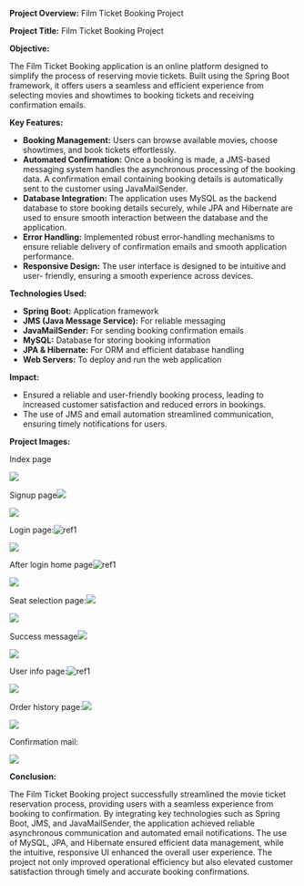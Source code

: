 **Project Overview:** Film Ticket Booking Project 

**Project Title:** Film Ticket Booking Project

**Objective:**

The Film Ticket Booking application is an online platform designed to simplify the process of reserving movie tickets. Built using the Spring Boot framework, it offers users a seamless and efficient experience from selecting movies and showtimes to booking tickets and receiving confirmation emails.

**Key Features:**

- **Booking Management:** Users can browse available movies, choose showtimes, and book tickets effortlessly.
- **Automated Confirmation:** Once a booking is made, a JMS-based messaging system handles the asynchronous processing of the booking data. A confirmation email containing booking details is automatically sent to the customer using JavaMailSender.
- **Database Integration:** The application uses MySQL as the backend database to store booking details securely, while JPA and Hibernate are used to ensure smooth interaction between the database and the application.
- **Error Handling:** Implemented robust error-handling mechanisms to ensure reliable delivery of confirmation emails and smooth application performance.
- **Responsive Design:** The user interface is designed to be intuitive and user- friendly, ensuring a smooth experience across devices.

**Technologies Used:**

- **Spring Boot:** Application framework
- **JMS (Java Message Service):** For reliable messaging
- **JavaMailSender:** For sending booking confirmation emails
- **MySQL:** Database for storing booking information
- **JPA & Hibernate:** For ORM and efficient database handling
- **Web Servers:** To deploy and run the web application

**Impact:**

- Ensured a reliable and user-friendly booking process, leading to increased customer satisfaction and reduced errors in bookings.
- The use of JMS and email automation streamlined communication, ensuring timely notifications for users.

**Project Images:** 



Index page

![](./readme_images/Aspose.Words.52065dba-75af-4556-93ff-bdd0aba0b288.001.jpeg)

Signup page![](./readme_images/Aspose.Words.52065dba-75af-4556-93ff-bdd0aba0b288.002.png)

![](./readme_images/Aspose.Words.52065dba-75af-4556-93ff-bdd0aba0b288.003.jpeg)


Login page:![ref1]

![](./readme_images/Aspose.Words.52065dba-75af-4556-93ff-bdd0aba0b288.005.jpeg)


After login home page![ref1]

![](./readme_images/Aspose.Words.52065dba-75af-4556-93ff-bdd0aba0b288.006.jpeg)


Seat selection page:![](./readme_images/Aspose.Words.52065dba-75af-4556-93ff-bdd0aba0b288.007.png)

![](./readme_images/Aspose.Words.52065dba-75af-4556-93ff-bdd0aba0b288.008.jpeg)


Success message![](./readme_images/Aspose.Words.52065dba-75af-4556-93ff-bdd0aba0b288.009.png)

![](./readme_images/Aspose.Words.52065dba-75af-4556-93ff-bdd0aba0b288.010.jpeg)


User info page:![ref1]

![](./readme_images/Aspose.Words.52065dba-75af-4556-93ff-bdd0aba0b288.011.jpeg)


Order history page:![](./readme_images/Aspose.Words.52065dba-75af-4556-93ff-bdd0aba0b288.012.png)

![](./readme_images/Aspose.Words.52065dba-75af-4556-93ff-bdd0aba0b288.013.jpeg)


Confirmation mail:

![](./readme_images/Aspose.Words.52065dba-75af-4556-93ff-bdd0aba0b288.014.jpeg)


**Conclusion:**

The Film Ticket Booking project successfully streamlined the movie ticket reservation process, providing users with a seamless experience from booking to confirmation. By integrating key technologies such as Spring Boot, JMS, and JavaMailSender, the application achieved reliable asynchronous communication and automated email notifications. The use of MySQL, JPA, and Hibernate ensured efficient data management, while the intuitive, responsive UI enhanced the overall user experience. The project not only improved operational efficiency but also elevated customer satisfaction through timely and accurate booking confirmations.

[ref1]: ./readme_images/Aspose.Words.52065dba-75af-4556-93ff-bdd0aba0b288.004.png
